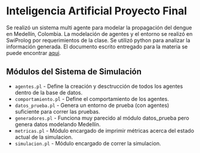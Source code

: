 # Inteligencia Artificial Proyecto Final

Se realizó un sistema multi agente para modelar la propagación del dengue en Medellín, Colombia. La modelación de agentes y el entorno se realizó en SwiProlog por requerimientos de la clase. Se utilizó python para analizar la información generada. El documento escrito entregado para la materia se puede encontrar [aqui](https://github.com/mageMerlin8/IA_Proyecto_3/blob/master/docs/docs/modelado_multiagente.pdf).

## Módulos del Sistema de Simulación

* `agentes.pl` - Define la creación y desctrucción de todos los agentes dentro de la base de datos.
* `comportamiento.pĺ` - Define el comportamiento de los agentes.
* `datos_prueba.pl` - Genera un entorno de prueba (con agentes) suficiente para correr las pruebas.
* `generadores.pl` - Funciona muy parecido al módulo datos_prueba pero genera datos modelando Medellín.
* `metricas.pl` - Módulo encargado de imprimir métricas acerca del estado actual de la simulacion.
* `simulacion.pl` - Módulo encargado de correr la simulacion.
